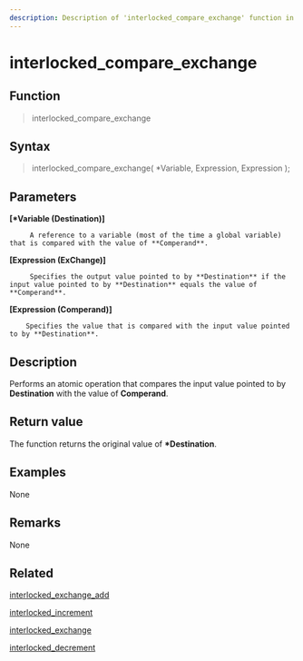 ```yaml
---
description: Description of 'interlocked_compare_exchange' function in HyperDbg Scripts
---
```


# interlocked_compare_exchange

## Function

> interlocked_compare_exchange

## Syntax

> interlocked_compare_exchange( \*Variable, Expression, Expression );

## Parameters

**\[\*Variable (Destination)]**

```
     A reference to a variable (most of the time a global variable) that is compared with the value of **Comperand**.
```

**\[Expression (ExChange)]**

```
     Specifies the output value pointed to by **Destination** if the input value pointed to by **Destination** equals the value of **Comperand**.
```

**\[Expression (Comperand)]**

```
    Specifies the value that is compared with the input value pointed to by **Destination**.
```

## Description

Performs an atomic operation that compares the input value pointed to by **Destination** with the value of **Comperand**.

## Return value

The function returns the original value of **\*Destination**.

## Examples

None

## **Remarks**

None

## Related

[interlocked_exchange_add](https://docs.hyperdbg.org/commands/scripting-language/functions/interlocked/interlocked_exchange_add)

[interlocked_increment](https://docs.hyperdbg.org/commands/scripting-language/functions/interlocked/interlocked_increment)

[interlocked_exchange](https://docs.hyperdbg.org/commands/scripting-language/functions/interlocked/interlocked_exchange)

[interlocked_decrement](https://docs.hyperdbg.org/commands/scripting-language/functions/interlocked/interlocked_decrement)

